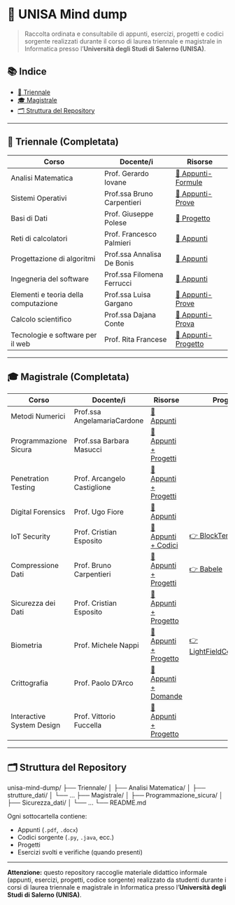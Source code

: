 # 🧠 UNISA Mind dump

> Raccolta ordinata e consultabile di appunti, esercizi, progetti e codici sorgente realizzati durante il corso di laurea triennale e magistrale in Informatica presso l’**Università degli Studi di Salerno (UNISA)**.

## 📚 Indice

- [📘 Triennale](#-triennale-completata)
- [🎓 Magistrale](#-magistrale-completata)
- [🗂️ Struttura del Repository](#-struttura-del-repository)

---

## 📘 Triennale (Completata)

| Corso | Docente/i | Risorse |
|-------|-----------|---------|
| Analisi Matematica | Prof. Gerardo Iovane | [📄 Appunti-Formule](./Triennale/Analisi%20Matematica) |
| Sistemi Operativi | Prof.ssa Bruno Carpentieri | [📄 Appunti-Prove](./Triennale/Sistemi%20Operativi) |
| Basi di Dati | Prof. Giuseppe Polese | [📄 Progetto](./Triennale/Basi%20di%20Dati) |
| Reti di calcolatori | Prof. Francesco Palmieri | [📄 Appunti](./Triennale/Reti%20di%20calcolatori) |
| Progettazione di algoritmi | Prof.ssa Annalisa De Bonis | [📄 Appunti](./Triennale/Progettazione%20di%algoritmi) |
| Ingegneria del software | Prof.ssa Filomena Ferrucci | [📄 Appunti](./Triennale/Ingegneria%20del%20software) |
| Elementi e teoria della computazione | Prof.ssa Luisa Gargano | [📄 Appunti-Prove](./Triennale/Elementi%20e%20teoria%20della%20computazione) |
| Calcolo scientifico | Prof.ssa Dajana Conte | [📄 Appunti-Prova](./Triennale/Calcolo%20scientifico) |
| Tecnologie e software per il web | Prof. Rita Francese | [📄 Appunti-Progetto](./Triennale/Tecnologie%20e%20software%20per%20il%20web) |


---

## 🎓 Magistrale (Completata)

| Corso | Docente/i | Risorse | Progetto |
|-------|-----------|---------|----------|
| Metodi Numerici | Prof.ssa AngelamariaCardone | [📄 Appunti](./magistrale/metodi_numerici) ||
| Programmazione Sicura | Prof.ssa Barbara Masucci | [📄 Appunti + Progetti](./magistrale/programmazione_sicura) ||
| Penetration Testing | Prof. Arcangelo Castiglione | [📄 Appunti + Progetti](./magistrale/penetration_testing) ||
| Digital Forensics | Prof. Ugo Fiore | [📄 Appunti](./magistrale/digital_forensics) ||
| IoT Security | Prof. Cristian Esposito | [📄 Appunti + Codici](./magistrale/compilatori) |[👉 BlockTemp](https://github.com/Luke31999/BlockTemp)|
| Compressione Dati | Prof. Bruno Carpentieri | [📄 Appunti + Progetti](./magistrale/compressione_dati) |[👉 Babele](https://github.com/secLuk3/Babele_Gruppo24_FVAB)|
| Sicurezza dei Dati | Prof. Cristian Esposito | [📄 Appunti + Progetto](./magistrale/sicurezza_dati) ||
| Biometria | Prof. Michele Nappi | [📄 Appunti + Progetto](./magistrale/biometria) | [👉 LightFieldCompression](https://github.com/mattdr5/LightFieldImageCompression)|
| Crittografia | Prof. Paolo D’Arco | [📄 Appunti + Domande](./magistrale/crittografia) ||
| Interactive System Design | Prof. Vittorio Fuccella | [📄 Appunti + Progetto](./magistrale/system_design) ||

---

## 🗂️ Struttura del Repository
unisa-mind-dump/
├── Triennale/
│   ├── Analisi Matematica/
│   ├── strutture_dati/
│   └── ...
├── Magistrale/
│   ├── Programmazione_sicura/
│   ├── Sicurezza_dati/
│   └── ...
└── README.md

Ogni sottocartella contiene:
- Appunti (`.pdf`, `.docx`)
- Codici sorgente (`.py`, `.java`, ecc.)
- Progetti 
- Esercizi svolti e verifiche (quando presenti)

---
**Attenzione:** questo repository raccoglie materiale didattico informale (appunti, esercizi, progetti, codice sorgente) realizzato da studenti durante i corsi di laurea triennale e magistrale in Informatica presso l’**Università degli Studi di Salerno (UNISA)**.

